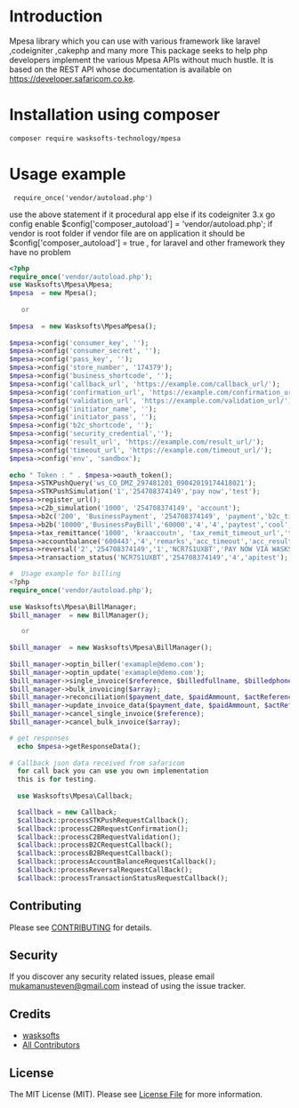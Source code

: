 # Introduction
Mpesa library which you can use with various framework like laravel ,codeigniter ,cakephp and many more
This package seeks to help php developers implement the various Mpesa APIs without much hustle. It is based on the REST API whose documentation is available on https://developer.safaricom.co.ke.

#  Installation using composer
``` bash
composer require wasksofts-technology/mpesa
```

#  Usage example

     require_once('vendor/autoload.php')
  use the above statement if it procedural app else if its codeigniter 3.x go config enable $config['composer_autoload'] = 'vendor/autoload.php'; 
  if vendor is root folder if vendor file are on application it should be $config['composer_autoload'] = true ,
  for laravel and other framework they have no problem
  
  ```php
  <?php
  require_once('vendor/autoload.php');
  use Wasksofts\Mpesa\Mpesa;
  $mpesa  = new Mpesa();
    
     or
     
  $mpesa  = new Wasksofts\MpesaMpesa();
    
  $mpesa->config('consumer_key', '');
  $mpesa->config('consumer_secret', '');
  $mpesa->config('pass_key', '');
  $mpesa->config('store_number', '174379');
  $mpesa->config('business_shortcode', '');
  $mpesa->config('callback_url', 'https://example.com/callback_url/');
  $mpesa->config('confirmation_url', 'https://example.com/confirmation_url/');
  $mpesa->config('validation_url', 'https://example.com/validation_url/');
  $mpesa->config('initiator_name', '');
  $mpesa->config('initiator_pass', '');
  $mpesa->config('b2c_shortcode', '');
  $mpesa->config('security_credential','');
  $mpesa->config('result_url', 'https://example.com/result_url/'); 
  $mpesa->config('timeout_url', 'https://example.com/timeout_url/');
  $mpesa->config('env', 'sandbox');
    
  echo " Token : " . $mpesa->oauth_token();
  $mpesa->STKPushQuery('ws_CO_DMZ_297481201_09042019174418021');
  $mpesa->STKPushSimulation('1','254708374149','pay now','test');
  $mpesa->register_url(); 
  $mpesa->c2b_simulation('1000', '254708374149', 'account');
  $mpesa->b2c('200', 'BusinessPayment', '254708374149', 'payment','b2c_timeout','b2c_result'); // last two parameter define callback https://example.com/result_url.php/b2c_timeout/ or https://example.com/result_url/b2c_result/
  $mpesa->b2b('10000','BusinessPayBill','60000','4','4','paytest','cool','b2b_timeout','b2b_result');
  $mpesa->tax_remittance('1000', 'kraaccoutn', 'tax_remit_timeout_url','tax_remit_result_url');
  $mpesa->accountbalance('600443','4','remarks','acc_timeout','acc_result');
  $mpesa->reversal('2','254708374149','1','NCR7S1UXBT','PAY NOW VIA WASKSOFT');
  $mpesa->transaction_status('NCR7S1UXBT','254708374149','4','apitest');

#  Usage example for billing
  <?php
  require_once('vendor/autoload.php');
     
  use Wasksofts\Mpesa\BillManager;
  $bill_manager  = new BillManager(); 

     or
     
  $bill_manager  = new Wasksofts\Mpesa\BillManager(); 
     
  $bill_manager->optin_biller('examaple@demo.com');
  $bill_manager->optin_update('examaple@demo.com');
  $bill_manager->single_invoice($reference, $billedfullname, $billedphoneNumber, $billedperiod, $invoiceName, $dueDate,            $accountRef, $amount);
  $bill_manager->bulk_invoicing($array);
  $bill_manager->reconciliation($payment_date, $paidAmmount, $actReference, $transactionId, $phoneNumber, $fullName,               $invoiceName, $reference);
  $bill_manager->update_invoice_data($payment_date, $paidAmmount, $actReference, $transactionId, $phoneNumber, $fullName,          $invoiceName, $reference);
  $bill_manager->cancel_single_invoice($reference);
  $bill_manager->cancel_bulk_invoice($array);

 # get responses
    echo $mpesa->getResponseData();
    
# Callback json data received from safaricom
    for call back you can use you own implementation 
    this is for testing.
    
    use Wasksofts\Mpesa\Callback;

    $callback = new Callback;
    $callback::processSTKPushRequestCallback();
    $callback::processC2BRequestConfirmation();
    $callback::processC2BRequestValidation();
    $callback::processB2CRequestCallback();
    $callback::processB2BRequestCallback();
    $callback::processAccountBalanceRequestCallback();
    $callback::processReversalRequestCallBack();
    $callback::processTransactionStatusRequestCallback();
```
    
  ## Contributing

Please see [CONTRIBUTING](CONTRIBUTING.md) for details.

## Security

If you discover any security related issues, please email mukamanusteven@gmail.com instead of using the issue tracker.

## Credits

- [wasksofts](https://github.com/wasksofts)
- [All Contributors](../../contributors)

## License

The MIT License (MIT). Please see [License File](LICENSE.md) for more information.
